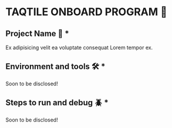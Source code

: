 # TAQTILE ONBOARD PROGRAM 🚀

## Project Name 📇 *

Ex adipisicing velit ea voluptate consequat Lorem tempor ex.

## Environment and tools 🛠️ *

Soon to be disclosed!

## Steps to run and debug 🪲 *

Soon to be disclosed!